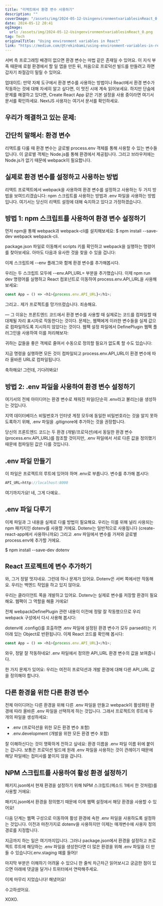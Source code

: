 ```yaml
---
title: "리액트에서 환경 변수 사용하기"
description: ""
coverImage: "/assets/img/2024-05-12-UsingenvironmentvariablesinReact_0.png"
date: 2024-05-12 20:41
ogImage: 
  url: /assets/img/2024-05-12-UsingenvironmentvariablesinReact_0.png
tag: Tech
originalTitle: "Using environment variables in React"
link: "https://medium.com/@trekinbami/using-environment-variables-in-react-6b0a99d83cf5"
---
```



서버 측 프로그래밍 배경이 없으면 환경 변수는 마법 같은 존재일 수 있어요. 이 지식 부족 때문에 로컬 환경에서 할 일 앱을 만든 뒤, 처음으로 프로덕션 빌드를 만들려고 하면 갑자기 좌절감이 밀릴 수 있어요.

업데이트: 만약 자체 도구에서 환경 변수를 사용하는 방법이나 React에서 환경 변수가 작동하는 것에 대해 자세히 알고 싶다면, 이 멋진 시에 계속 읽어보세요. 하지만 단숨에 문제를 해결하고 있다면, Create React App 같은 기본 설정을 사용 중이라면 여기서 문서를 확인하세요. NextJS 사용자는 여기서 문서를 확인하세요.

## 우리가 해결하고 있는 문제:

## 간단히 말해서: 환경 변수



리액트를 다룰 때 환경 변수는 글로벌 process.env 객체를 통해 사용할 수 있는 변수들입니다. 이 글로벌 객체는 Node.js를 통해 환경에서 제공됩니다. 그리고 브라우저에는 Node.js가 없기 때문에 webpack이 필요합니다.

## 실제로 환경 변수를 설정하고 사용하는 방법

리액트 프로젝트에서 webpack을 사용하여 환경 변수를 설정하고 사용하는 두 가지 방법을 보여드리겠습니다: npm 스크립트를 사용하는 방법과 .env 파일을 사용하는 방법입니다. 여기서는 당신이 리액트 설정에 대해 숙지하고 있다고 가정하겠습니다.

## 방법 1: npm 스크립트를 사용하여 환경 변수 설정하기



먼저 npm을 통해 webpack과 webpack-cli를 설치해보세요: $ npm install --save-dev webpack webpack-cli.

package.json 파일로 이동해서 scripts 키를 확인하고 webpack을 실행하는 명령어를 찾아보세요. 아마도 다음과 유사한 것을 찾을 수 있을 겁니다:

이제 스크립트에 --env 플래그와 함께 환경 변수를 추가해봅시다.

우리는 두 스크립트 모두에 --env.API_URL= 부분을 추가했습니다. 이제 npm run dev 명령어를 실행하고 React 컴포넌트로 이동하여 process.env.API_URL을 사용해보세요:



```js
const App = () => <h1>{process.env.API_URL}</h1>;
```

그리고.. 제가 프로젝트를 망가뜨렸습니다. 죄송해요.

— 그 이유는 프론트엔드 코드에서 환경 변수를 사용할 때 실제로는 코드를 컴파일할 때 대체될 자리 표시자로 작동한다는 것이다. 문제는, 웹팩에게 이러한 변수들을 실제 값으로 컴파일하도록 지시하지 않았다는 것이다. 웹팩 설정 파일에서 DefinePlugin 웹팩 플러그인을 사용하여 이를 처리해보자:

귀하는 값들을 좋은 객체로 줄여서 수동으로 정의할 필요가 없도록 할 수도 있습니다:



지금 명령을 실행하면 모든 것이 컴파일되고 process.env.API_URL이 환경 변수에 따라 올바른 URL로 컴파일됩니다.

축하해요! 그런데, 기다려봐요!

## 방법 2: .env 파일을 사용하여 환경 변수 설정하기

여기서의 전체 아이디어는 환경 변수로 채워진 파일(단순히 .env라고 불리는)을 생성하는 것입니다.



지역 데이터베이스 비밀번호가 인터넷 계정 모두에 동일한 비밀번호라는 것을 알지 못하도록하기 위해, .env 파일을 .gitignore에 추가하는 것을 권장합니다.

당신의 프론트엔드 코드는 두 환경 (개발/프로덕션)에서 동일한 환경 변수 (process.env.API_URL)를 참조할 것이지만, .env 파일에서 서로 다른 값을 정의했기 때문에 컴파일된 값은 다를 것입니다.

## .env 파일 만들기

이 파일은 프로젝트의 루트에 있어야 하며 .env로 부릅니다. 변수를 추가해 봅시다:



```js
API_URL=http://localhost:8000
```

여기까지가요! 네, 그게 다예요..

## .env 파일 다루기

이제 파일과 그 내용을 실제로 다룰 방법이 필요해요. 우리는 이를 위해 널리 사용되는 npm 패키지인 dotenv를 사용할 거에요. Dotenv는 일반적으로 사용됩니다 (create-react-app에서 사용하니까요) 그리고 .env 파일에서 변수를 가져와 글로벌 process.env에 추가할 거에요.



$ npm install --save-dev dotenv

## React 프로젝트에 변수 추가하기

와, 그거 정말 멋지네요. 그런데 하나 문제가 있어요. Dotenv은 서버 쪽에서만 작동해요. 우리는 백엔드 작업을 하고 있지 않아요.

우리는 클라이언트 쪽을 개발하고 있어요. Dotenv는 실제로 변수를 저장할 환경이 필요해요. 웹팩이 그 역할을 해줄 거에요!



전체 webpackDefinePlugin 관련 내용이 이전에 정말 잘 작동했으므로 우리 webpack 구성에서 다시 사용해 봅시다:

dotenv에 .config()를 호출하면 .env 파일에 설정된 환경 변수가 모두 parsed라는 키 아래 있는 Object로 반환됩니다. 이제 React 코드를 확인해 봅시다:

```js
const App = () => <h1>{process.env.API_URL}</h1>;
```

와우, 정말 잘 작동하네요! .env 파일에서 정의한 API_URL 환경 변수의 값을 보여줍니다.



한 가지 문제가 있어요: 우리는 여전히 프로덕션과 개발 환경에 대해 다른 API_URL 값을 정의해야 합니다.

## 다른 환경을 위한 다른 환경 변수

전체 아이디어는 다른 환경을 위해 다른 .env 파일을 만들고 webpack이 활성화된 환경에 따라 올바른 .env 파일을 선택하게 하는 것입니다. 그래서 프로젝트의 루트에 두 개의 파일을 생성하세요:

- .env (프로덕션을 위한 모든 환경 변수 포함)
- .env.development (개발을 위한 모든 환경 변수 포함)



잘 이해하신다는 것이 명확하게 전하고 싶네요: 환경 이름을 .env 파일 이름 뒤에 붙이는 겁니다. 보통은 프로덕션 빌드에 원래 .env 파일을 사용하는 것이 관례이기 때문에 해당 파일에는 접미사를 붙이지 않을 겁니다.

## NPM 스크립트를 사용하여 활성 환경 설정하기

패키지.json에서 현재 환경을 설정하기 위해 NPM 스크립트(메소드 1에서 한 것처럼)를 사용할 거에요:

패키지.json에서 환경을 정의했기 때문에 이제 웹팩 설정에서 해당 환경을 사용할 수 있어요!



다음 단계는 웹팩 구성으로 이동하여 활성 환경에 속한 .env 파일을 사용하도록 설정하는 것입니다. 이전과 마찬가지로 dotenv을 사용하지만 이제는 매개변수에 사용자 정의 경로를 지정합니다.

지금까지 하는 일은 여기까지입니다. 그러나 package.json에서 환경을 설정하고 프로젝트 루트에 해당하는 .env 파일을 생성한다면 더 많은 환경을 위해 .env 파일을 더 만들 수 있습니다(.env.staging 예를 들어)!

마지막 부분은 이해하기 어려울 수 있으니 한 줄씩 차근차근 읽어보시고 궁금한 점이 있으면 아래에 댓글을 달거나 트위터에서 연락해주세요.

이제 마무리 지었습니다! 해냈어요!



수고하셨어요.

XOXO.